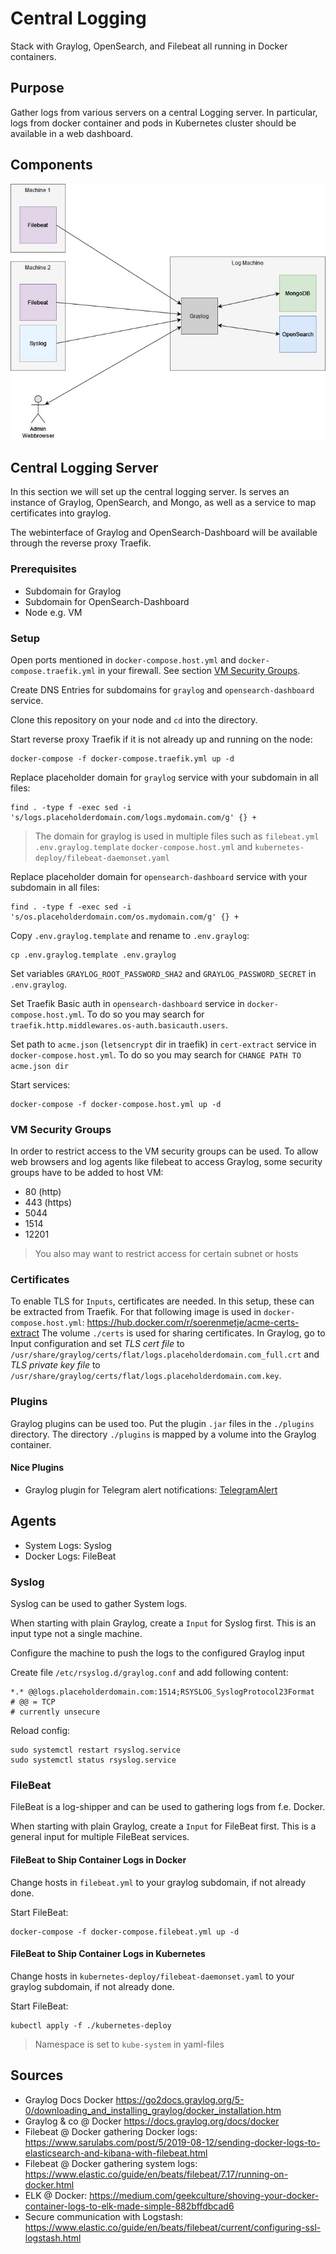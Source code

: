 # Central Logging
Stack with Graylog, OpenSearch, and Filebeat all running in Docker containers.

## Purpose
Gather logs from various servers on a central Logging server.
In particular, logs from docker container and pods in Kubernetes cluster should be available in a web dashboard.

## Components

![Components](diagrams/central-logging-components.jpg)


## Central Logging Server

In this section we will set up the central logging server. 
Is serves an instance of Graylog, OpenSearch, and Mongo, as well as a service to map certificates into graylog.

The webinterface of Graylog and OpenSearch-Dashboard will be available through the reverse proxy Traefik.

### Prerequisites
- Subdomain for Graylog
- Subdomain for OpenSearch-Dashboard
- Node e.g. VM

### Setup

Open ports mentioned in `docker-compose.host.yml` and `docker-compose.traefik.yml` in your firewall. See section [VM Security Groups](#vm-security-groups).

Create DNS Entries for subdomains for `graylog` and `opensearch-dashboard` service.

Clone this repository on your node and `cd` into the directory.

Start reverse proxy Traefik if it is not already up and running on the node:

```shell
docker-compose -f docker-compose.traefik.yml up -d
```

Replace placeholder domain for `graylog` service with your subdomain in all files:
```shell
find . -type f -exec sed -i 's/logs.placeholderdomain.com/logs.mydomain.com/g' {} +
```

> The domain for graylog is used in multiple files such as `filebeat.yml` `.env.graylog.template` `docker-compose.host.yml` and `kubernetes-deploy/filebeat-daemonset.yaml`

Replace placeholder domain for `opensearch-dashboard` service with your subdomain in all files:
```shell
find . -type f -exec sed -i 's/os.placeholderdomain.com/os.mydomain.com/g' {} +
```

Copy `.env.graylog.template` and rename to `.env.graylog`:

```shell
cp .env.graylog.template .env.graylog
```

Set variables `GRAYLOG_ROOT_PASSWORD_SHA2` and `GRAYLOG_PASSWORD_SECRET` in `.env.graylog`.

Set Traefik Basic auth in `opensearch-dashboard` service in `docker-compose.host.yml`. To do so you may search for `traefik.http.middlewares.os-auth.basicauth.users`.

Set path to `acme.json` (`letsencrypt` dir in traefik) in `cert-extract` service in `docker-compose.host.yml`. To do so you may search for `CHANGE PATH TO acme.json dir`

Start services:
```shell
docker-compose -f docker-compose.host.yml up -d
```

### VM Security Groups 
In order to restrict access to the VM security groups can be used. 
To allow web browsers and log agents like filebeat to access Graylog, 
some security groups have to be added to host VM:

- 80 (http)
- 443 (https)
- 5044
- 1514
- 12201

> You also may want to restrict access for certain subnet or hosts

### Certificates
To enable TLS for `Inputs`, certificates are needed. 
In this setup, these can be extracted from Traefik. 
For that following image is used in `docker-compose.host.yml`: https://hub.docker.com/r/soerenmetje/acme-certs-extract 
The volume `./certs` is used for sharing certificates.
In Graylog, go to Input configuration and set *TLS cert file* to `/usr/share/graylog/certs/flat/logs.placeholderdomain.com_full.crt`
and *TLS private key file* to `/usr/share/graylog/certs/flat/logs.placeholderdomain.com.key`.

### Plugins
Graylog plugins can be used too. 
Put the plugin `.jar` files in the `./plugins` directory.
The directory `./plugins` is mapped by a volume into the Graylog container.

#### Nice Plugins
- Graylog plugin for Telegram alert notifications: [TelegramAlert](https://github.com/irgendwr/TelegramAlert)

## Agents
- System Logs: Syslog
- Docker Logs: FileBeat

### Syslog
Syslog can be used to gather System logs.

When starting with plain Graylog, create a `Input` for Syslog first. This is an input type not a single machine.

Configure the machine to push the logs to the configured Graylog input



Create file `/etc/rsyslog.d/graylog.conf` and add following content:
```
*.* @@logs.placeholderdomain.com:1514;RSYSLOG_SyslogProtocol23Format
# @@ = TCP 
# currently unsecure
```

Reload config:
```shell
sudo systemctl restart rsyslog.service 
sudo systemctl status rsyslog.service 
```

### FileBeat
FileBeat is a log-shipper and can be used to gathering logs from f.e. Docker.

When starting with plain Graylog, create a `Input` for FileBeat first. This is a general input for multiple FileBeat services.

#### FileBeat to Ship Container Logs in Docker
Change hosts in `filebeat.yml` to your graylog subdomain, if not already done.

Start FileBeat:
```shell
docker-compose -f docker-compose.filebeat.yml up -d
```

#### FileBeat to Ship Container Logs in Kubernetes
Change hosts in `kubernetes-deploy/filebeat-daemonset.yaml` to your graylog subdomain, if not already done.

Start FileBeat:
```shell
kubectl apply -f ./kubernetes-deploy
```

> Namespace is set to `kube-system` in yaml-files

## Sources
- Graylog Docs Docker https://go2docs.graylog.org/5-0/downloading_and_installing_graylog/docker_installation.htm
- Graylog & co @ Docker https://docs.graylog.org/docs/docker
- Filebeat @ Docker gathering Docker logs: https://www.sarulabs.com/post/5/2019-08-12/sending-docker-logs-to-elasticsearch-and-kibana-with-filebeat.html
- Filebeat @ Docker gathering system logs: https://www.elastic.co/guide/en/beats/filebeat/7.17/running-on-docker.html
- ELK @ Docker: https://medium.com/geekculture/shoving-your-docker-container-logs-to-elk-made-simple-882bffdbcad6
- Secure communication with Logstash: https://www.elastic.co/guide/en/beats/filebeat/current/configuring-ssl-logstash.html
